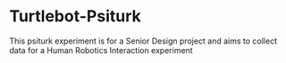 # Turtlebot-Psiturk
This psiturk experiment is for a Senior Design project and aims to collect data for a Human Robotics Interaction experiment
